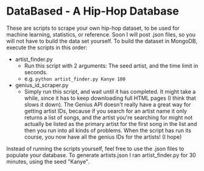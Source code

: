 DataBased - A Hip-Hop Database
==============================
These are scripts to scrape your own hip-hop dataset, to be used for machine learning, statistics, or reference. Soon I will post .json files, so you will not have to build the data set yourself. To build the dataset in MongoDB, execute the scripts in this order:
- artist_finder.py
  - Run this script with 2 arguments: The seed artist, and the time limit in seconds.
  - e.g. `python artist_finder.py Kanye 100`
- genius_id_scraper.py
  - Simply run this script, and wait until it has completed. It might take a while, since it has to keep downloading full HTML pages (I think that slows it down). The Genius API doesn't really have a great way for getting artist IDs, because if you search for an artist name it only returns a list of songs, and the artist you're searching for might not actually be listed as the primary artist for the first song in the list and then you run into all kinds of problems. When the script has run its course, you now have all the genius IDs for the artists! (I hope)

Instead of running the scripts yourself, feel free to use the .json files to populate your database. To generate artists.json I ran artist_finder.py for 30 minutes, using the seed "Kanye".
